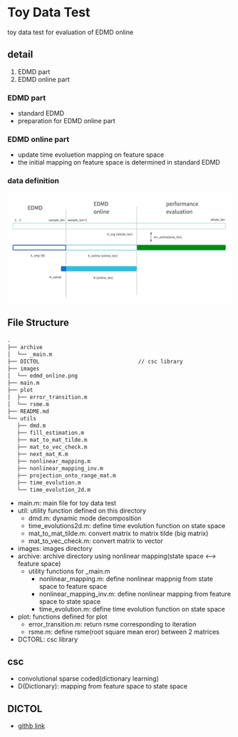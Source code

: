 # Toy Data Test
toy data test for evaluation of EDMD online

## detail
1. EDMD part
2. EDMD online part

### EDMD part
+ standard EDMD
+ preparation for EDMD online part

### EDMD online part
+ update time evoluetion mapping on feature space
+ the initial mapping on feature space is determined in standard EDMD

### data definition
![data_definition](./images/edmd_online.jpeg)

## File Structure
```
.
├── archive
│  └── _main.m
├── DICTOL                               // csc library
├── images
│  └── edmd_online.png
├── main.m
├── plot
│  ├── error_transition.m
│  └── rsme.m
├── README.md
└── utils
   ├── dmd.m
   ├── fill_estimation.m
   ├── mat_to_mat_tilde.m
   ├── mat_to_vec_check.m
   ├── next_mat_K.m
   ├── nonlinear_mapping.m
   ├── nonlinear_mapping_inv.m
   ├── projection_onto_range_mat.m
   ├── time_evolution.m
   └── time_evolution_2d.m
```
+ main.m: main file for toy data test
+ util: utility function defined on this directory
    + dmd.m: dynamic mode decomposition
    + time_evolutions2d.m: define time evolution function on state space
    + mat_to_mat_tilde.m: convert matrix to matrix tilde (big matrix)
    + mat_to_vec_check.m: convert matrix to vector
+ images: images directory
+ archive: archive directory using nonlinear mapping(state space <--> feature space)
    + utility functions for _main.m
        + nonlinear_mapping.m: define nonlinear mappnig from state space to feature space
        + nonlinear_mapping_inv.m: define nonlinear mapping from feature space to state space
        + time_evolution.m: define time evolution function on state space
+ plot: functions defined for plot
    + error_transition.m: return rsme corresponding to iteration
    + rsme.m: define rsme(root square mean eror) between 2 matrices
+ DCTORL: csc library

## csc
+ convolutional sparse coded(dictionary learning)
+ D(Dictionary): mapping from feature space to state space

## DICTOL
* [githb link](https://github.com/tiepvupsu/DICTOL)